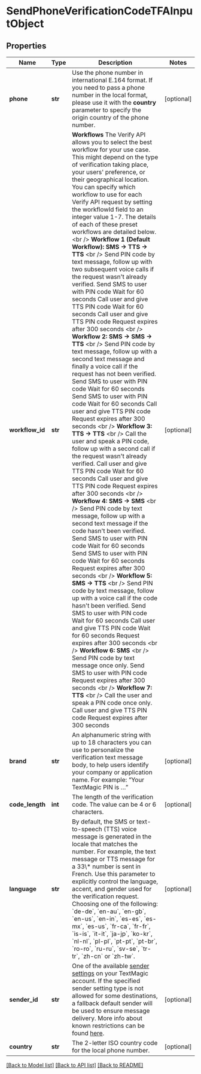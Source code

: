 # SendPhoneVerificationCodeTFAInputObject

## Properties
Name | Type | Description | Notes
------------ | ------------- | ------------- | -------------
**phone** | **str** | Use the phone number in international E.164 format. If you need to pass a phone number in the local format, please use it with the **country** parameter to specify the origin country of the phone number.  | [optional] 
**workflow_id** | **str** | **Workflows**  The Verify API allows you to select the best workflow for your use case. This might depend on the type of verification taking place, your users&#39; preference, or their geographical location. You can specify which workflow to use for each Verify API request by setting the workflowId field to an integer value 1-7. The details of each of these preset workflows are detailed below.  &lt;br /&gt;  **Workflow 1 (Default Workflow): SMS -&gt; TTS -&gt; TTS**  &lt;br /&gt;  Send PIN code by text message, follow up with two subsequent voice calls if the request wasn&#39;t already verified.  Send SMS to user with PIN code Wait for 60 seconds Call user and give TTS PIN code Wait for 60 seconds Call user and give TTS PIN code  Request expires after 300 seconds  &lt;br /&gt;  **Workflow 2: SMS -&gt; SMS -&gt; TTS**  &lt;br /&gt;    Send PIN code by text message, follow up with a second text message and finally a voice call if the request has not been verified.  Send SMS to user with PIN code Wait for 60 seconds Send SMS to user with PIN code Wait for 60 seconds Call user and give TTS PIN code  Request expires after 300 seconds  &lt;br /&gt;  **Workflow 3: TTS -&gt; TTS**  &lt;br /&gt;   Call the user and speak a PIN code, follow up with a second call if the request wasn&#39;t already verified.  Call user and give TTS PIN code Wait for 60 seconds Call user and give TTS PIN code  Request expires after 300 seconds  &lt;br /&gt;  **Workflow 4: SMS -&gt; SMS**  &lt;br /&gt;    Send PIN code by text message, follow up with a second text message if the code hasn&#39;t been verified.  Send SMS to user with PIN code Wait for 60 seconds Send SMS to user with PIN code Wait for 60 seconds  Request expires after 300 seconds  &lt;br /&gt;  **Workflow 5: SMS -&gt; TTS**  &lt;br /&gt;   Send PIN code by text message, follow up with a voice call if the code hasn&#39;t been verified.  Send SMS to user with PIN code Wait for 60 seconds Call user and give TTS PIN code Wait for 60 seconds  Request expires after 300 seconds  &lt;br /&gt;  **Workflow 6: SMS**  &lt;br /&gt;   Send PIN code by text message once only.  Send SMS to user with PIN code Request expires after 300 seconds  &lt;br /&gt;  **Workflow 7: TTS**  &lt;br /&gt;  Call the user and speak a PIN code once only.  Call user and give TTS PIN code  Request expires after 300 seconds  | [optional] 
**brand** | **str** | An alphanumeric string with up to 18 characters you can use to personalize the verification text message body, to help users identify your company or application name. For example: “Your TextMagic PIN is …”  | [optional] 
**code_length** | **int** | The length of the verification code. The value can be 4 or 6 characters.  | [optional] 
**language** | **str** | By default, the SMS or text-to-speech (TTS) voice message is generated in the locale that matches the number. For example, the text message or TTS message for a 33\\* number is sent in French. Use this parameter to explicitly control the language, accent, and gender used for the verification request. Choosing one of the following: &#x60;de-de&#x60;, &#x60;en-au&#x60;, &#x60;en-gb&#x60;, &#x60;en-us&#x60;, &#x60;en-in&#x60;, &#x60;es-es&#x60;, &#x60;es-mx&#x60;, &#x60;es-us&#x60;, &#x60;fr-ca&#x60;, &#x60;fr-fr&#x60;, &#x60;is-is&#x60;, &#x60;it-it&#x60;, &#x60;ja-jp&#x60;, &#x60;ko-kr&#x60;, &#x60;nl-nl&#x60;, &#x60;pl-pl&#x60;, &#x60;pt-pt&#x60;, &#x60;pt-br&#x60;, &#x60;ro-ro&#x60;, &#x60;ru-ru&#x60;, &#x60;sv-se&#x60;, &#x60;tr-tr&#x60;, &#x60;zh-cn&#x60; or &#x60;zh-tw&#x60;.  | [optional] 
**sender_id** | **str** | One of the available [sender settings](https://my.textmagic.com/online/reply-options/) on your TextMagic account. If the specified sender setting type is not allowed for some destinations, a fallback default sender will be used to ensure message delivery. More info about known restrictions can be found [here](https://support.textmagic.com/article/how-to-understand-sender-setting-restrictions/).  | [optional] 
**country** | **str** | The 2-letter ISO country code for the local phone number. | [optional] 

[[Back to Model list]](../README.md#documentation-for-models) [[Back to API list]](../README.md#documentation-for-api-endpoints) [[Back to README]](../README.md)


